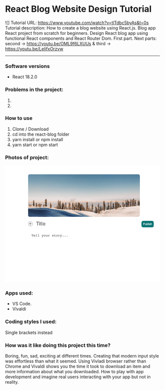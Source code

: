 # React Blog Website Design Tutorial
![]
Tutorial URL: https://www.youtube.com/watch?v=tlTdbc5byAs&t=0s
Tutorial description: How to create a blog website using React.js. Blog app React project from scratch for beginners. Design React blog app using functional React components and React Router Dom. First part. Next parts: second -> https://youtu.be/OML9f6LXUUs & third -> https://youtu.be/LelifxOrzvw

___________

### Software versions
- React 18.2.0
### Problems in the project:
1.
2.

### How to use
1. Clone / Download
2. cd into the react-blog folder
3. yarn install or npm install
4. yarn start or npm start
### Photos of project:
![Modern input](/client/public/modern_input.png)
### Apps used:
- VS Code.
- Vivaldi 

### Coding styles I used:
Single brackets instead
### How was it like doing this project this time?
Boring, fun, sad, exciting at different times. Creating that modern input style was effortless than what it seemed. Using Vivladi browser rather than Chrome and Vivaldi shows you the time it took to download an item and more information about what you downloaded. How to play with app development and imagine real users interacting with your app but not in reality. 